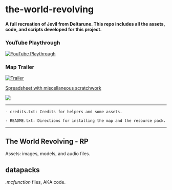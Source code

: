 # the-world-revolving
#### A full recreation of Jevil from Deltarune.  This repo includes all the assets, code, and scripts developed for this project.

### YouTube Playthrough
[![YouTube Playthrough](https://img.youtube.com/vi/mDRRRGh3JW4/0.jpg)](https://youtu.be/mDRRRGh3JW4)  

### Map Trailer
[![Trailer](https://img.youtube.com/vi/g-Gyvx6f168/0.jpg)](https://youtu.be/g-Gyvx6f168)

[Spreadsheet with miscellaneous scratchwork](https://docs.google.com/spreadsheets/d/18_zw4lJcoH9jYeT2LXIWI6hu4o1l3UuTY49z341kcgo/edit?usp=sharing)

![](https://media.giphy.com/media/mGPgoZ7bXPOwxmgF6k/giphy.gif)

---

    - credits.txt: Credits for helpers and some assets.
    
    - README.txt: Directions for installing the map and the resource pack.

---

## The World Revolving - RP
Assets: images, models, and audio files.

## datapacks
*.mcfunction* files, AKA code.
